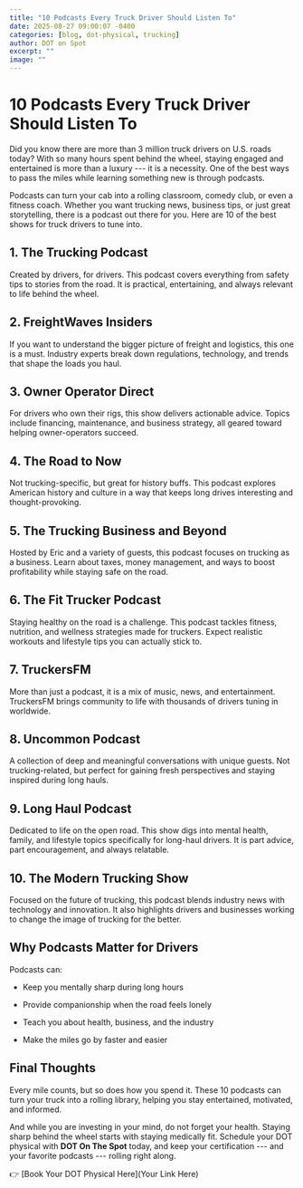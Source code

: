 ```yaml
---
title: "10 Podcasts Every Truck Driver Should Listen To"
date: 2025-08-27 09:00:07 -0400
categories: [blog, dot-physical, trucking]
author: DOT on Spot
excerpt: ""
image: ""
---
```


# **10 Podcasts Every Truck Driver Should Listen To**

Did you know there are more than 3 million truck drivers on U.S. roads today? With so many hours spent behind the wheel, staying engaged and entertained is more than a luxury --- it is a necessity. One of the best ways to pass the miles while learning something new is through podcasts.

Podcasts can turn your cab into a rolling classroom, comedy club, or even a fitness coach. Whether you want trucking news, business tips, or just great storytelling, there is a podcast out there for you. Here are 10 of the best shows for truck drivers to tune into.

## **1. The Trucking Podcast**

Created by drivers, for drivers. This podcast covers everything from safety tips to stories from the road. It is practical, entertaining, and always relevant to life behind the wheel.

## **2. FreightWaves Insiders**

If you want to understand the bigger picture of freight and logistics, this one is a must. Industry experts break down regulations, technology, and trends that shape the loads you haul.

## **3. Owner Operator Direct**

For drivers who own their rigs, this show delivers actionable advice. Topics include financing, maintenance, and business strategy, all geared toward helping owner-operators succeed.

## **4. The Road to Now**

Not trucking-specific, but great for history buffs. This podcast explores American history and culture in a way that keeps long drives interesting and thought-provoking.

## **5. The Trucking Business and Beyond**

Hosted by Eric and a variety of guests, this podcast focuses on trucking as a business. Learn about taxes, money management, and ways to boost profitability while staying safe on the road.

## **6. The Fit Trucker Podcast**

Staying healthy on the road is a challenge. This podcast tackles fitness, nutrition, and wellness strategies made for truckers. Expect realistic workouts and lifestyle tips you can actually stick to.

## **7. TruckersFM**

More than just a podcast, it is a mix of music, news, and entertainment. TruckersFM brings community to life with thousands of drivers tuning in worldwide.

## **8. Uncommon Podcast**

A collection of deep and meaningful conversations with unique guests. Not trucking-related, but perfect for gaining fresh perspectives and staying inspired during long hauls.

## **9. Long Haul Podcast**

Dedicated to life on the open road. This show digs into mental health, family, and lifestyle topics specifically for long-haul drivers. It is part advice, part encouragement, and always relatable.

## **10. The Modern Trucking Show**

Focused on the future of trucking, this podcast blends industry news with technology and innovation. It also highlights drivers and businesses working to change the image of trucking for the better.

## **Why Podcasts Matter for Drivers**

Podcasts can:

-   Keep you mentally sharp during long hours

-   Provide companionship when the road feels lonely

-   Teach you about health, business, and the industry

-   Make the miles go by faster and easier

## **Final Thoughts**

Every mile counts, but so does how you spend it. These 10 podcasts can turn your truck into a rolling library, helping you stay entertained, motivated, and informed.

And while you are investing in your mind, do not forget your health. Staying sharp behind the wheel starts with staying medically fit. Schedule your DOT physical with **DOT On The Spot** today, and keep your certification --- and your favorite podcasts --- rolling right along.

👉 \[Book Your DOT Physical Here\](Your Link Here)
